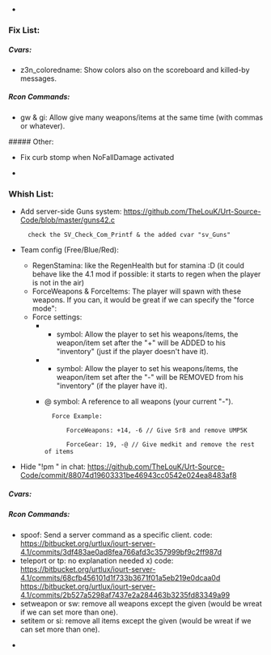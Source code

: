 <!-- ### Info -

##### Weapons:

| Key  | Weapon |
| ------------- | ------------- |
| 1  | Knife  |
| 4  | Franchi SPAS12  |
| 5  | HK MP5K  |
| 6  | HK UMP45  |
| 7  | HK69 40mm  |
| 8  | ZM LR300  |
| 9  | HK G36  |
| 10  | HK PSG1  |
| 11  | HE Grenade  |
| 12  | Flash Grenade  |
| 13  | Smoke Grenade  |
| 14  | Remington SR8  |
| 15  | AK103 7.62mm  |
| 17  | IMI Negev  |
| 19  | Colt M4A1  |

##### Items:

| Key  | Item |
| ------------- | ------------- |
| 17  | Kevlar Vest  |
| 18  | TacGoogles  |
| 19  | Medkit |
| 20  | Silencer  |
| 21  | Laser Sight  |
| 22  | Helmet  |

 -->
-

### Fix List:

##### Cvars:
* z3n_coloredname: Show colors also on the scoreboard and killed-by messages.

##### Rcon Commands:
* gw & gi: Allow give many weapons/items at the same time (with commas or whatever).

##### Other:
* Fix curb stomp when NoFallDamage activated

-

### Whish List:
* Add server-side Guns system: https://github.com/TheLouK/Urt-Source-Code/blob/master/guns42.c

        check the SV_Check_Com_Printf & the added cvar "sv_Guns"

* Team config (Free/Blue/Red):
    * RegenStamina: like the RegenHealth but for stamina :D (it could behave like the 4.1 mod if possible: it starts to regen when the player is not in the air)
    * ForceWeapons & ForceItems: The player will spawn with these weapons. If you can, it would be great if we can specify the "force mode":
    * Force settings:
        * + symbol: Allow the player to set his weapons/items, the weapon/item set after the "+" will be ADDED to his "inventory" (just if the player doesn't have it).
        * - symbol: Allow the player to set his weapons/items, the weapon/item set after the "-" will be REMOVED from his "inventory" (if the player have it).
        * @ symbol: A reference to all weapons (your current "-").

                Force Example:

                    ForceWeapons: +14, -6 // Give Sr8 and remove UMP5K

                    ForceGear: 19, -@ // Give medkit and remove the rest of items

* Hide "!pm " in chat: https://github.com/TheLouK/Urt-Source-Code/commit/88074d19603331be46943cc0542e024ea8483af8

##### Cvars:

##### Rcon Commands:
* spoof: Send a server command as a specific client.
    code:
        https://bitbucket.org/urtlux/iourt-server-4.1/commits/3df483ae0ad8fea766afd3c357999bf9c2ff987d
* teleport or tp: no explanation needed x)
    code:
        https://bitbucket.org/urtlux/iourt-server-4.1/commits/68cfb456101d1f733b3671f01a5eb219e0dcaa0d
        https://bitbucket.org/urtlux/iourt-server-4.1/commits/2b527a5298af7437e2a284463b3235fd83349a99
* setweapon or sw: remove all weapons except the given (would be wreat if we can set more than one).
* setitem or si: remove all items except the given (would be wreat if we can set more than one).

-